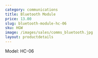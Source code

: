```yaml
---
category: communications
title: Bluetooth Module
price: 13.00
slug: bluetooth-module-hc-06
sku: HGW
image: /images/sales/comms_bluetooth.jpg
layout: productdetails
---
```

Model: HC-06
